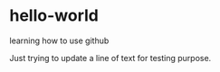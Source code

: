 # hello-world
learning how to use github

Just trying to update a line of text for testing purpose.

